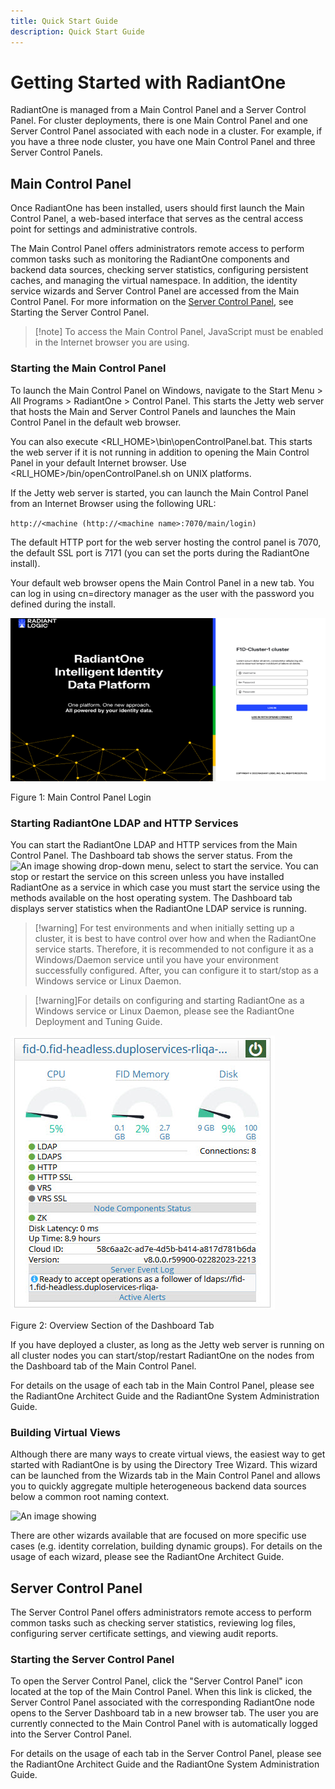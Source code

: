 ```yaml
---
title: Quick Start Guide
description: Quick Start Guide
---
```


# Getting Started with RadiantOne

RadiantOne is managed from a Main Control Panel and a Server Control Panel. For cluster deployments, there is one Main Control Panel and one Server Control Panel associated with each node in a cluster. For example, if you have a three node cluster, you have one Main Control Panel and three Server Control Panels.

## Main Control Panel

Once RadiantOne has been installed, users should first launch the Main Control Panel, a web-based interface that serves as the central access point for settings and administrative controls.

The Main Control Panel offers administrators remote access to perform common tasks such as monitoring the RadiantOne components and backend data sources, checking server statistics, configuring persistent caches, and managing the virtual namespace. In addition, the identity service wizards and Server Control Panel are accessed from the Main Control Panel. For more information on the [Server Control Panel](#starting-the-main-control-panel), see Starting the Server Control Panel.

>[!note] To access the Main Control Panel, JavaScript must be enabled in the Internet browser you are using.

### Starting the Main Control Panel

To launch the Main Control Panel on Windows, navigate to the Start Menu > All Programs > RadiantOne > Control Panel. This starts the Jetty web server that hosts the Main and Server Control Panels and launches the Main Control Panel in the default web browser.

You can also execute <RLI_HOME>\bin\openControlPanel.bat. This starts the web server if it is not running in addition to opening the Main Control Panel in your default Internet browser. Use <RLI_HOME>/bin/openControlPanel.sh on UNIX platforms.

If the Jetty web server is started, you can launch the Main Control Panel from an Internet Browser using the following URL:

`http://<machine (http://<machine name>:7070/main/login)`

The default HTTP port for the web server hosting the control panel is 7070, the default SSL port is 7171 (you can set the ports during the RadiantOne install).

Your default web browser opens the Main Control Panel in a new tab. You can log in using cn=directory manager as the user with the password you defined during the install.

![An image showing ](Media/Image1.jpg)

Figure 1: Main Control Panel Login

### Starting RadiantOne LDAP and HTTP Services

You can start the RadiantOne LDAP and HTTP services from the Main Control Panel. The Dashboard tab shows the server status. From the ![An image showing ](Media/server-start.jpg) drop-down menu, select to start the service. You can stop or restart the service on this screen unless you have installed RadiantOne as a service in which case you must start the service using the methods available on the host operating system. The Dashboard tab displays server statistics when the RadiantOne LDAP service is running.

>[!warning] For test environments and when initially setting up a cluster, it is best to have control over how and when the RadiantOne service starts. Therefore, it is recommended to not configure it as a Windows/Daemon service until you have your environment successfully configured. After, you can configure it to start/stop as a Windows service or Linux Daemon.

>[!warning]For details on configuring and starting RadiantOne as a Windows service or Linux Daemon, please see the RadiantOne Deployment and Tuning Guide.

![An image showing ](Media/Image2.jpg)

Figure 2: Overview Section of the Dashboard Tab

If you have deployed a cluster, as long as the Jetty web server is running on all cluster nodes you can start/stop/restart RadiantOne on the nodes from the Dashboard tab of the Main Control Panel.

For details on the usage of each tab in the Main Control Panel, please see the RadiantOne Architect Guide and the RadiantOne System Administration Guide.

### Building Virtual Views

Although there are many ways to create virtual views, the easiest way to get started with RadiantOne is by using the Directory Tree Wizard. This wizard can be launched from the Wizards tab in the Main Control Panel and allows you to quickly aggregate multiple heterogeneous backend data sources below a common root naming context.

![An image showing ](Media/Image3.jpg)

There are other wizards available that are focused on more specific use cases (e.g. identity correlation, building dynamic groups). For details on the usage of each wizard, please see the RadiantOne Architect Guide.

## Server Control Panel

The Server Control Panel offers administrators remote access to perform common tasks such as checking server statistics, reviewing log files, configuring server certificate settings, and viewing audit reports.

### Starting the Server Control Panel

To open the Server Control Panel, click the "Server Control Panel" icon located at the top of the Main Control Panel.  When this link is clicked, the Server Control Panel associated with the corresponding RadiantOne node opens to the Server Dashboard tab in a new browser tab. The user you are currently connected to the Main Control Panel with is automatically logged into the Server Control Panel.

For details on the usage of each tab in the Server Control Panel, please see the RadiantOne Architect Guide and the RadiantOne System Administration Guide.
